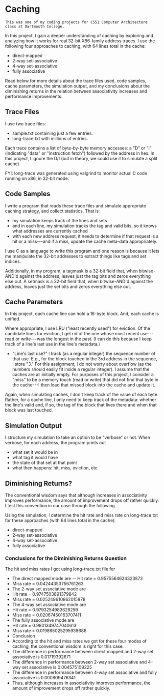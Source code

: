 # Caching
`This was one of my coding projects for CS51 Computer Architecture class at Dartmouth College.`

In this project, I gain a deeper understanding of caching by exploring and analyzing how it works for real 32-bit X86-family address traces. I use the following four approaches to caching, with 64 lines total in the cache:

- direct-mapped
- 2-way set-associative
- 4-way set-associative
- fully associative

Read below for more details about the trace files used, code samples, cache parameters, the simulation output, and my conclusions about the diminishing returns in the relation between associativity increases and performance improvements.

## Trace Files
I use two trace files:

- sample.txt containing just a few entries.
- long-trace.txt with millions of entries.

Each trace contains a list of byte-by-byte memory accesses: a "D" or "I" (indicating "data" or "instruction fetch") followed by the address in hex. In this project, I ignore the D/I (but in theory, we could use it to simulate a split cache).

FYI: long-trace was generated using valgrind to monitor actual C code running on x86, in 32-bit mode.

## Code Samples
I write a program that reads these trace files and simulate appropriate caching strategy, and collect statistics. That is:

- my simulation keeps track of the lines and sets
- and in each line, my simulation tracks the tag and valid bits, so it knows what addresses are currently cached
- with each new address request, it needs to determine if that request is a hit or a miss---and if a miss, update the cache meta-data appropriately.

I use C as a language to write this program and one reason is because it lets me manipulate the 32-bit addresses to extract things like tags and set indices.

Additionally, in my program, a tagmask is a 32-bit field that, when bitwise-AND'd against the address, leaves just the tag bits and zeros everything else out.
A setmask is a 32-bit field that, when bitwise-AND'd against the address, leaves just the set bits and zeros everything else out.

## Cache Parameters
In this project, each cache line can hold a 16-byte block. And, each cache is unified.

Where appropriate, I use LRU ("least recently used") for eviction. Of the candidate lines for eviction, I get rid of the one whose most recent use---read or write---was the longest in the past. (I can do this because I keep track of a line's last use in the line's metadata.)

- "Line's last use?" I track (as a regular integer) the sequence number of that use.  E.g., for the block touched in the 3rd address in the sequence, I store "3."   For this assignment, I do not worry about overflow (as the numbers should easily fit inside a regular integer).
I assume that the caches are all initially empty. For purposes of this project, I consider a "miss" to be a memory touch (read or write) that did not find that byte in the cache---I then load that missed block into the cache and update it.

Again, when simulating caches, I don't keep track of the value of each byte. Rather, for a cache line, I only need to keep track of the metadata: whether the line's valid and, if so, the tag of the block that lives there and when that block was last touched.

## Simulation Output
I structure my simulation to take an option to be "verbose" or not. When verbose, for each address, the program prints out

- what set it would be in
- what tag it would have
- the state of that set at that point
- what then happens: hit, miss, eviction, etc.  

## Diminishing Returns?
The conventional wisdom says that although increases in associativity improves performance, the amount of improvement drops off rather quickly. I test this convention in our case through the following.

Using the simulation, I determine the hit rate and miss rate on long-trace.txt for these approaches (with 64 lines total in the cache):
- direct-mapped
- 2-way set-associative  
- 4-way set-associative
- fully associative

### Conclusions for the Diminishing Returns Question
The hit and miss rates I got using long-trace.txt file for
- The direct mapped mode are
-- Hit rate = 0.9575564624323873
- Miss rate = 0.04244353756761263
- The 2-way set associative mode are
- Hit rate = 0.9747503891379842
- Miss rate = 0.025249610862015878
- The 4-way set associative mode are
- Hit rate = 0.9793254983629259
- Miss rate = 0.02067450163707411
- The fully associative mode are
- Hit rate = 0.9801349747040613
- Miss rate = 0.019865025295938688
- Conclusion
- According to the hit and miss rates we got for these four modes of
caching, the conventional wisdom is right for this case.
- The difference in performance between direct mapped and 2-way
set associative is 0.01719392671
- The difference in performance between 2-way set associative and
4-way set associative is 0.004575109225
- The difference in performance between 4-way set associative and
fully associative is 0.000809476341
- Thus, although increases in associativity improves performance,
the amount of improvement drops off rather quickly.
